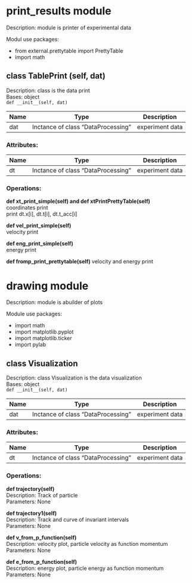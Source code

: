 # print_results module
Description: module is printer of experimental data  
  
Modul use packages:
- from external.prettytable import PrettyTable
- import math

## class TablePrint (self, dat)  
Description: class is the data print  
Bases: object    
`def __init__(self, dat)`  
   
Name | Type | Description  
---- | ---- | ----------- 
dat | Inctance of class “DataProcessing” | experiment data  

### Attributes:  
  
Name | Type | Description  
---- | ---- | ----------- 
dt | Inctance of class “DataProcessing” | experiment data 
  
  
### Operations:  
 
**def xt_print_simple(self) and def xtPrintPrettyTable(self)**  
coordinates print  
print dt.x[i], dt.t[i], dt.t_acc[i]

**def vel_print_simple(self)**  
velocity print

**def eng_print_simple(self)**  
energy print

**def fromp_print_prettytable(self)**
velocity and energy print
  
  
# drawing module  
Description: module is abuilder of plots  
  
Module use packages:
- import math
- import matplotlib.pyplot
- import matplotlib.ticker
- import pylab

## class Visualization  
Description: class Visualization is the data visualization  
Bases: object    
`def __init__(self, dat)`    
   
Name | Type | Description  
---- | ---- | ----------- 
dat | Inctance of class “DataProcessing” | experiment data 

### Attributes:  
  
Name | Type | Description  
---- | ---- | ----------- 
dt | Inctance of class “DataProcessing” | experiment data 
  
  
### Operations:  
  
**def trajectory(self)**  
Description: Track of particle  
Parameters: None  
  
**def trajectory1(self)**  
Description:  Track and curve of invariant intervals  
Parameters: None  
      
**def v_from_p_function(self)**  
Description:  velocity plot, particle velocity as function momentum   
Parameters: None  
      
**def e_from_p_function(self)**  
Description:  energy plot, particle energy as function momentum  
Parameters: None  
    

